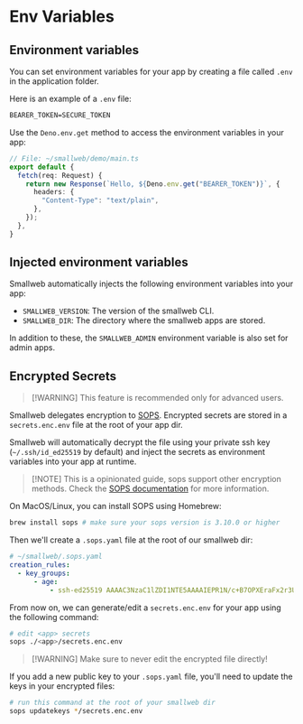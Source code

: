 # Env Variables

## Environment variables

You can set environment variables for your app by creating a file called `.env` in the application folder.

Here is an example of a `.env` file:

```txt
BEARER_TOKEN=SECURE_TOKEN
```

Use the `Deno.env.get` method to access the environment variables in your app:

```ts
// File: ~/smallweb/demo/main.ts
export default {
  fetch(req: Request) {
    return new Response(`Hello, ${Deno.env.get("BEARER_TOKEN")}`, {
      headers: {
        "Content-Type": "text/plain",
      },
    });
  },
}
```

## Injected environment variables

Smallweb automatically injects the following environment variables into your app:

- `SMALLWEB_VERSION`: The version of the smallweb CLI.
- `SMALLWEB_DIR`: The directory where the smallweb apps are stored.

In addition to these, the `SMALLWEB_ADMIN` environment variable is also set for admin apps.

## Encrypted Secrets

> [!WARNING] This feature is recommended only for advanced users.

Smallweb delegates encryption to [SOPS](https://github.com/getsops/sops). Encrypted secrets are stored in a `secrets.enc.env` file at the root of your app dir.

Smallweb will automatically decrypt the file using your private ssh key (`~/.ssh/id_ed25519` by default) and inject the secrets as environment variables into your app at runtime.

> [!NOTE] This is a opinionated guide, sops support other encryption methods.
> Check the [SOPS documentation](https://github.com/getsops/sops) for more information.

On MacOS/Linux, you can install SOPS using Homebrew:

```sh
brew install sops # make sure your sops version is 3.10.0 or higher
```

Then we'll create a `.sops.yaml` file at the root of our smallweb dir:

```yaml
# ~/smallweb/.sops.yaml
creation_rules:
  - key_groups:
      - age:
          - ssh-ed25519 AAAAC3NzaC1lZDI1NTE5AAAAIEPR1N/c+B7OPXEraFx2r3UHViHFbZ2Afg8VQLQ59ZKd # your ssh public key
```

From now on, we can generate/edit a `secrets.enc.env` for your app using the following command:

```sh
# edit <app> secrets
sops ./<app>/secrets.enc.env
```

> [!WARNING] Make sure to never edit the encrypted file directly!

If you add a new public key to your `.sops.yaml` file, you'll need to update the keys in your encrypted files:

```sh
# run this command at the root of your smallweb dir
sops updatekeys */secrets.enc.env
```
